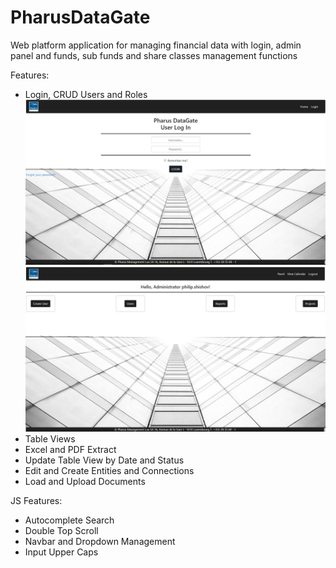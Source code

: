 
# PharusDataGate

Web platform application for managing financial data with login, admin panel and funds, sub funds and share classes management functions

Features: 
 - Login, CRUD Users and Roles
 ![](/Views/pharusLogin.JPG)
 ![](/Views/adminPanel.JPG)
 - Table Views
 - Excel and PDF Extract
 - Update Table View by Date and Status 
 - Edit and Create Entities and Connections
 - Load and Upload Documents
 
 JS Features: 
  - Autocomplete Search
  - Double Top Scroll
  - Navbar and Dropdown Management
  - Input Upper Caps
